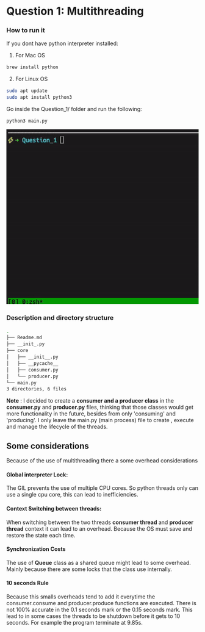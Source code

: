 # Question 1: Multithreading
### How to run it
If you dont have  python interpreter installed:
1. For Mac OS 
```sh
brew install python
```
2. For Linux  OS 
```sh
sudo apt update
sudo apt install python3
```

Go inside the Question_1/ folder and run the following:
```sh
python3 main.py
```
![Alt Text](./media/multithread.gif)

### Description and directory  structure 
```sh
.
├── Readme.md
├── __init_.py
├── core
│   ├── __init__.py
│   ├── __pycache__
│   ├── consumer.py
│   └── producer.py
└── main.py
3 directories, 6 files
```
**Note** : I decided to create a **consumer and a producer class**  in the **consumer.py** and **producer.py** files, thinking that those classes would get more functionality in the future, besides from only 'consuming' and 'producing'. I only leave the main.py (main process) file to create , execute and manage the lifecycle of  the threads.


## Some considerations 
Because of the use of multithreading  there a some overhead considerations
#### Global interpreter Lock: 
The GIL prevents the use of multiple CPU cores. So python threads only can use a single cpu core, this can lead to inefficiencies.
#### Context Switching between threads:
When switching between the two threads **consumer thread** and **producer thread** context it can lead to an overhead. Because the OS must save and restore the state each time.
#### Synchronization Costs
The use of **Queue** class as a shared queue might lead to some overhead. Mainly because there are some locks that the class use internally.
#### 10 seconds Rule 
Because this smalls overheads tend to add it everytime the consumer.consume and producer.produce functions are executed. There is not 100% accurate in the 0.1 seconds mark or the 0.15 seconds mark. This lead to in some cases the threads to be shutdown before it gets to 10 seconds. 
For example the program terminate at 9.85s.

